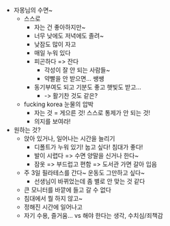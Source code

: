 - 자몽님의 수면~
	- 스스로
		- 자는 건 좋아하지만~
		- 너무 낮에도 저녁에도 졸려~
		- 낮잠도 많이 자고
		- 매일 누워 있다
		- 피곤하다 => 잔다
			- 각성이 잘 안 되는 사람들~
			- 약빨을 안 받으면... 쌩쌩
		- 동기부여도 되고 기분도 좋고 햇빛도 받고...
			- -> 활기찬 것도 같은?
	- fucking korea 눈물의 압박
		- 자는 것 = 게으른 것! 스스로 통제가 안 되는 것!
		- 의지를 보여라!
- 원하는 것?
	- 앉아 있거나, 일어나는 시간을 늘리기
		- 디폴트가 누워 있기! 눕고 싶다! 침대가 좋다!
		- 발이 시렵다 => 수면 양말을 신거나 한다~
		- 잠옷 => 부드럽고 편함 => 도서관 가면 갈아 입음
	- 주 3일 필라테스를 간다~ 운동도 그만하고 싶다~
		- 선생님이 바뀌었는데 좀 별로 안 맞는 것 같다
	- 큰 모니터를 바깥에 들고 갈 수 없다
	- 침대에서 뭘 하지 않고~
	- 정해진 시간에 일어나고
	- 자기 수용, 즐거움... vs 해야 한다는 생각, 수치심/죄책감